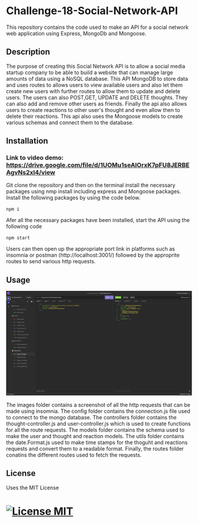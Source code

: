 # Challenge-18-Social-Network-API
This repository contains the code used to make an API for a social network web application using Express, MongoDb and Mongoose.

## Description
The purpose of creating this Social Network API is to allow a social media startup company to be able to build a website that can manage large amounts of data using a NoSQL database. This API MongoDB to store data and uses routes to allows users to view available users and also let them create new users with further routes to allow them to update and delete users. The users can also POST,GET, UPDATE and DELETE thoughts. They can also add and remove other users as friends. Finally the api also allows users to create reactions to other user's thought and even allow then to delete their reactions. This api also uses the Mongoose models to create various schemas and connect them to the database.

## Installation

### Link to video demo: https://drive.google.com/file/d/1UOMu1seAlOrxK7pFU8JERBEAgvNs2xl4/view

Git clone the repository and then on the terminal install the necessary packages using nmp install including express and Mongoose packages. Install the following packages by using the code below.


```
npm i
```

Afer all the necessary packages have been installed, start the API using the following code
```
npm start
```
Users can then open up the appropriate port link in platforms such as insomnia or postman  (http://localhost:3001/) followed  by the approprite routes to send various http requests.

## Usage

![Challenge-18-Social-Network-API](./images/social-network-api-insomnia-screenshot.png)

The images folder contains a screenshot of all the http requests that can be made using insomnia. The config folder contains the connection.js file used to connect to the mongo database. The controllers folder contains the thought-controller.js and user-controller.js which is used to create functions for all the route requests. The models folder contains the schema used to make the user and thought and reaction models. The utils folder contains the date.Format.js used to make time stamps for the thoguht and reactions requests and convert them to a readable format. Finally, the routes folder conatins the different routes used to fetch the requests.

## License

Uses the MIT License
# [![License MIT ](https://img.shields.io/badge/License-MIT-yellow.svg)](https://opensource.org/licenses/MIT)